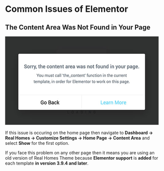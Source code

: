 # Common Issues of Elementor

## The Content Area Was Not Found in Your Page

![Real Homes Documentation](images/elementor/content-area-not-found.jpg)

If this issue is occuring on the home page then navigate to **Dashboard &rarr; Real Homes &rarr; Customize Settings &rarr; Home Page &rarr; Content Area** and select **Show** for the first option.

If you face this problem on any other page then it means you are using an old version of Real Homes Theme because **Elementor support** is **added** for each template **in version 3.9.4 and later**.